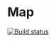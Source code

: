 # Map
[![Build status](https://ci.appveyor.com/api/projects/status/d4bk6jehqw7dqbnn?svg=true)](https://ci.appveyor.com/project/123Batman123/map)

